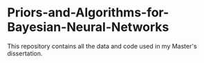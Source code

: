 # Priors-and-Algorithms-for-Bayesian-Neural-Networks
This repository contains all the data and code used in my Master's dissertation.
